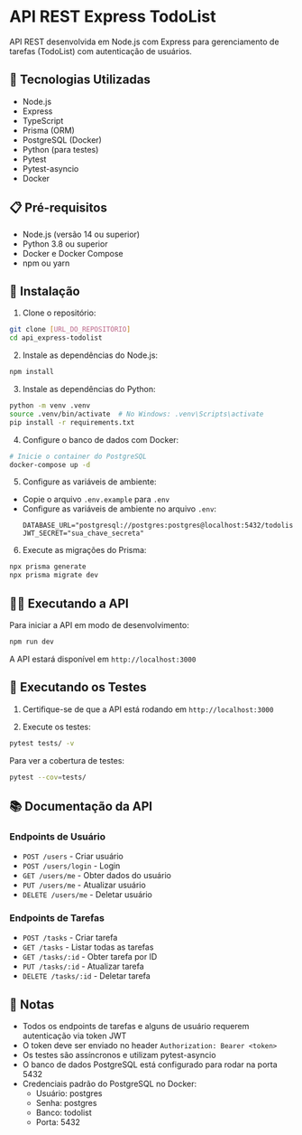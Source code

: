 # API REST Express TodoList

API REST desenvolvida em Node.js com Express para gerenciamento de tarefas (TodoList) com autenticação de usuários.

## 🚀 Tecnologias Utilizadas

- Node.js
- Express
- TypeScript
- Prisma (ORM)
- PostgreSQL (Docker)
- Python (para testes)
- Pytest
- Pytest-asyncio
- Docker

## 📋 Pré-requisitos

- Node.js (versão 14 ou superior)
- Python 3.8 ou superior
- Docker e Docker Compose
- npm ou yarn

## 🔧 Instalação

1. Clone o repositório:
```bash
git clone [URL_DO_REPOSITÓRIO]
cd api_express-todolist
```

2. Instale as dependências do Node.js:
```bash
npm install
```

3. Instale as dependências do Python:
```bash
python -m venv .venv
source .venv/bin/activate  # No Windows: .venv\Scripts\activate
pip install -r requirements.txt
```

4. Configure o banco de dados com Docker:
```bash
# Inicie o container do PostgreSQL
docker-compose up -d
```

5. Configure as variáveis de ambiente:
- Copie o arquivo `.env.example` para `.env`
- Configure as variáveis de ambiente no arquivo `.env`:
  ```
  DATABASE_URL="postgresql://postgres:postgres@localhost:5432/todolist"
  JWT_SECRET="sua_chave_secreta"
  ```

6. Execute as migrações do Prisma:
```bash
npx prisma generate
npx prisma migrate dev
```

## 🏃‍♂️ Executando a API

Para iniciar a API em modo de desenvolvimento:
```bash
npm run dev
```

A API estará disponível em `http://localhost:3000`

## 🧪 Executando os Testes

1. Certifique-se de que a API está rodando em `http://localhost:3000`

2. Execute os testes:
```bash
pytest tests/ -v
```

Para ver a cobertura de testes:
```bash
pytest --cov=tests/
```

## 📚 Documentação da API

### Endpoints de Usuário

- `POST /users` - Criar usuário
- `POST /users/login` - Login
- `GET /users/me` - Obter dados do usuário
- `PUT /users/me` - Atualizar usuário
- `DELETE /users/me` - Deletar usuário

### Endpoints de Tarefas

- `POST /tasks` - Criar tarefa
- `GET /tasks` - Listar todas as tarefas
- `GET /tasks/:id` - Obter tarefa por ID
- `PUT /tasks/:id` - Atualizar tarefa
- `DELETE /tasks/:id` - Deletar tarefa

## 📝 Notas

- Todos os endpoints de tarefas e alguns de usuário requerem autenticação via token JWT
- O token deve ser enviado no header `Authorization: Bearer <token>`
- Os testes são assíncronos e utilizam pytest-asyncio
- O banco de dados PostgreSQL está configurado para rodar na porta 5432
- Credenciais padrão do PostgreSQL no Docker:
  - Usuário: postgres
  - Senha: postgres
  - Banco: todolist
  - Porta: 5432